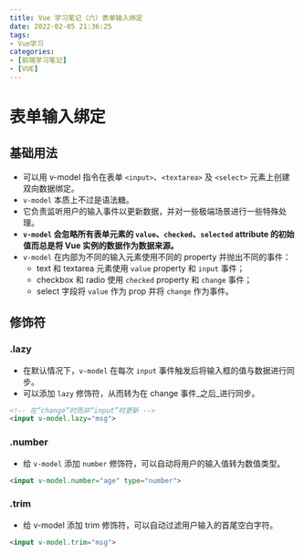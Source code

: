 ```yaml
---
title: Vue 学习笔记（六）表单输入绑定
date: 2022-02-05 21:36:25
tags:
- Vue学习
categories:
- [前端学习笔记]
- [VUE]
---
```


# 表单输入绑定

## 基础用法

* 可以用 v-model 指令在表单 `<input>`、`<textarea>` 及 `<select>` 元素上创建双向数据绑定。
* `v-model` 本质上不过是语法糖。
* 它负责监听用户的输入事件以更新数据，并对一些极端场景进行一些特殊处理。
* **`v-model` 会忽略所有表单元素的 `value`、`checked`、`selected` attribute 的初始值而总是将 Vue 实例的数据作为数据来源。**
* `v-model` 在内部为不同的输入元素使用不同的 property 并抛出不同的事件：
    * text 和 textarea 元素使用 `value` property 和 `input` 事件；
    * checkbox 和 radio 使用 `checked` property 和 `change` 事件；
    * select 字段将 `value` 作为 prop 并将 `change` 作为事件。

## 修饰符

### .lazy

* 在默认情况下，`v-model` 在每次 `input` 事件触发后将输入框的值与数据进行同步。
* 可以添加 `lazy` 修饰符，从而转为在 change 事件_之后_进行同步。

```html
<!-- 在“change”时而非“input”时更新 -->
<input v-model.lazy="msg">
```

### .number

* 给 `v-model` 添加 `number` 修饰符，可以自动将用户的输入值转为数值类型。

```html
<input v-model.number="age" type="number">
```

### .trim

* 给 v-model 添加 trim 修饰符，可以自动过滤用户输入的首尾空白字符。

```html
<input v-model.trim="msg">
```